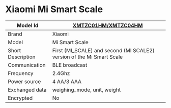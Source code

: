 # Xiaomi Mi Smart Scale

|Model Id|[XMTZC01HM/XMTZC04HM](https://github.com/theengs/decoder/blob/development/src/devices/XMTZC04HM_json.h)|
|-|-|
|Brand|Xiaomi|
|Model|Mi Smart Scale|
|Short Description|First (MI_SCALE) and second (MI SCALE2) version of the Mi Smart Scale|
|Communication|BLE broadcast|
|Frequency|2.4Ghz|
|Power source|4 AA/3 AAA|
|Exchanged data|weighing_mode, unit, weight|
|Encrypted|No|
